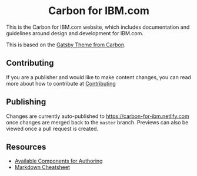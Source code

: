 <h1 align="center">
  Carbon for IBM.com
</h1>

This is the Carbon for IBM.com website, which includes documentation and guidelines around design and development for IBM.com.

This is based on the [Gatsby Theme from Carbon](https://gatsby-theme-carbon.now.sh/).

## Contributing
If you are a publisher and would like to make content changes, you can read more about how to contribute at [Contributing](https://github.com/carbon-design-system/carbon-for-ibm-website/blob/master/.github/CONTRIBUTING.md)

## Publishing
Changes are currently auto-published to https://carbon-for-ibm.netlify.com once changes are merged back to the `master` branch. Previews can also be viewed once a pull request is created.

## Resources

- [Available Components for Authoring](https://gatsby-theme-carbon.now.sh/components/markdown)
- [Markdown Cheatsheet](https://github.com/adam-p/markdown-here/wiki/Markdown-Cheatsheet)

